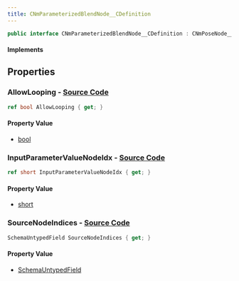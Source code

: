 ```yaml
---
title: CNmParameterizedBlendNode__CDefinition
---
```


```csharp
public interface CNmParameterizedBlendNode__CDefinition : CNmPoseNode__CDefinition, CNmGraphNode__CDefinition, ISchemaClass<CNmGraphNode__CDefinition>, ISchemaClass<CNmPoseNode__CDefinition>, ISchemaClass<CNmParameterizedBlendNode__CDefinition>, ISchemaField, ISchemaClass, INativeHandle
```

#### Implements

## Properties

### **AllowLooping** - [Source Code](https://github.com/swiftly-solution/swiftlys2/blob/main/managed/src/SwiftlyS2.Generated/Schemas/Interfaces/CNmParameterizedBlendNode__CDefinition.cs#L21)

```csharp
ref bool AllowLooping { get; }
```

#### Property Value

- [bool](https://learn.microsoft.com/dotnet/api/system.boolean)

### **InputParameterValueNodeIdx** - [Source Code](https://github.com/swiftly-solution/swiftlys2/blob/main/managed/src/SwiftlyS2.Generated/Schemas/Interfaces/CNmParameterizedBlendNode__CDefinition.cs#L19)

```csharp
ref short InputParameterValueNodeIdx { get; }
```

#### Property Value

- [short](https://learn.microsoft.com/dotnet/api/system.int16)

### **SourceNodeIndices** - [Source Code](https://github.com/swiftly-solution/swiftlys2/blob/main/managed/src/SwiftlyS2.Generated/Schemas/Interfaces/CNmParameterizedBlendNode__CDefinition.cs#L17)

```csharp
SchemaUntypedField SourceNodeIndices { get; }
```

#### Property Value

- [SchemaUntypedField](/docs/api/shared/schemas/schemauntypedfield)

